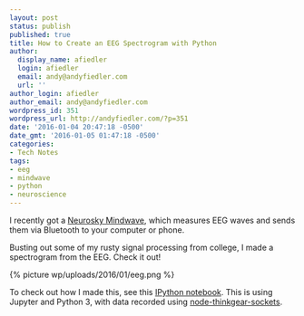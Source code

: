 ```yaml
---
layout: post
status: publish
published: true
title: How to Create an EEG Spectrogram with Python
author:
  display_name: afiedler
  login: afiedler
  email: andy@andyfiedler.com
  url: ''
author_login: afiedler
author_email: andy@andyfiedler.com
wordpress_id: 351
wordpress_url: http://andyfiedler.com/?p=351
date: '2016-01-04 20:47:18 -0500'
date_gmt: '2016-01-05 01:47:18 -0500'
categories:
- Tech Notes
tags:
- eeg
- mindwave
- python
- neuroscience
---
```

I recently got a [Neurosky Mindwave](http://www.amazon.com/NeuroSky-MindWave-Mobile-BrainWave-Starter/dp/B00B8BF4EM/ref=pd_sim_23_2?ie=UTF8&dpID=41o3rl5m2dL&dpSrc=sims&preST=_AC_UL160_SR160%2C160_&refRID=0VGRK15RHHK9ZTE37448), which measures EEG waves and sends them via Bluetooth to your computer or phone.

Busting out some of my rusty signal processing from college, I made a spectrogram from the EEG. Check it out!

{% picture wp/uploads/2016/01/eeg.png %}


To check out how I made this, see this [IPython notebook](https://gist.github.com/afiedler/6e498d2981ea7b788b61). This is using Jupyter and Python 3, with data recorded using [node-thinkgear-sockets](https://github.com/afiedler/node-thinkgear-sockets).
